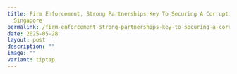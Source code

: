 ```yaml
---
title: Firm Enforcement, Strong Partnerships Key To Securing A Corruption Free
  Singapore
permalink: /firm-enforcement-strong-partnerships-key-to-securing-a-corruption-free-singapore/
date: 2025-05-28
layout: post
description: ""
image: ""
variant: tiptap
---
```

